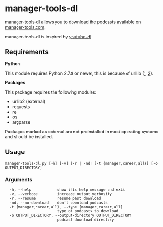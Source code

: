 # manager-tools-dl

manager-tools-dl allows you to download the podcasts available on [manager-tools.com](https://www.manager-tools.com/).

manager-tools-dl is inspired by [youtube-dl](https://github.com/rg3/youtube-dl/).

## Requirements

**Python**

This module requires Python 2.7.9 or newer, this is because of urllib ([1](https://urllib3.readthedocs.org/en/latest/security.html#insecureplatformwarning), [2](https://urllib3.readthedocs.org/en/latest/security.html#insecureplatformwarning)).

**Packages**

This package requires the following modules:
* urllib2 (external)
* requests
* re
* os
* argparse

Packages marked as external are not preinstalled in most operating systems and should be installed.

## Usage
```manager-tools-dl.py [-h] [-v] [-r | -nd] [-t {manager,career,all}] [-o OUTPUT_DIRECTORY]```

### Arguments

```
  -h, --help            show this help message and exit
  -v, --verbose         increase output verbosity
  -r, --resume          resume past download
  -nd, --no-download    don't download podcasts
  -t {manager,career,all}, --type {manager,career,all}
                        type of podcasts to download
  -o OUTPUT_DIRECTORY, --output-directory OUTPUT_DIRECTORY
                        podcast download directory
```
